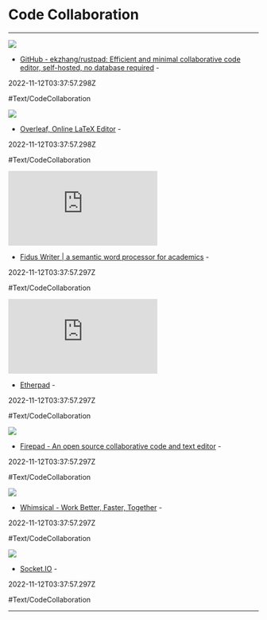 # Code Collaboration

---

![](https://repository-images.githubusercontent.com/372695773/95412c80-c628-11eb-88e5-352f9edd9b96)

- [GitHub - ekzhang/rustpad: Efficient and minimal collaborative code editor, self-hosted, no database required](https://github.com/ekzhang/rustpad) - 

2022-11-12T03:37:57.298Z

#Text/CodeCollaboration

![](https://cdn.overleaf.com/img/ol-brand/overleaf_og_logo.png)

- [Overleaf, Online LaTeX Editor](https://www.overleaf.com) - 

2022-11-12T03:37:57.298Z

#Text/CodeCollaboration

![](https://rdl.ink/render/https%3A%2F%2Fwww.fiduswriter.org)

- [Fidus Writer | a semantic word processor for academics](https://www.fiduswriter.org) - 

2022-11-12T03:37:57.297Z

#Text/CodeCollaboration

![](https://rdl.ink/render/https%3A%2F%2Fetherpad.org)

- [Etherpad](https://etherpad.org) - 

2022-11-12T03:37:57.297Z

#Text/CodeCollaboration

![](https://rdl.ink/render/https%3A%2F%2Ffirepad.io)

- [Firepad - An open source collaborative code and text editor](https://firepad.io) - 

2022-11-12T03:37:57.297Z

#Text/CodeCollaboration

![](https://whimsical.com/assets/cards/twitter-card-whimsical-v3@2x.png)

- [Whimsical - Work Better, Faster, Together](https://whimsical.com) - 

2022-11-12T03:37:57.297Z

#Text/CodeCollaboration

![](https://rdl.ink/render/https%3A%2F%2Fsocket.io)

- [Socket.IO](https://socket.io) - 

2022-11-12T03:37:57.297Z

#Text/CodeCollaboration

---

